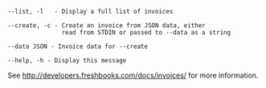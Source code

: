     --list, -l   - Display a full list of invoices

    --create, -c - Create an invoice from JSON data, either
                   read from STDIN or passed to --data as a string

    --data JSON - Invoice data for --create
    
    --help, -h - Display this message

See http://developers.freshbooks.com/docs/invoices/ for more information.
